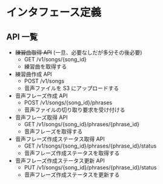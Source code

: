 # インタフェース定義

## API 一覧

- ~~練習曲取得 API~~ (一旦、必要なしだが多分その後必要)
  - GET /v1/songs/{song_id}
  - 練習曲を取得する
- 練習曲作成 API
  - POST /v1/songs
  - 音声ファイルを S3 にアップロードする
- 音声フレーズ作成 API
  - POST /v1/songs/{song_id}/phrases
  - 音声ファイルの切り取り要求を受け付ける
- 音声フレーズ取得 API
  - GET /v1/songs/{song_id}/phrases/{phrase_id}
  - 音声フレーズを取得する
- 音声フレーズ作成ステータス取得 API
  - GET /v1/songs/{song_id}/phrases/{phrase_id}/status
  - 音声フレーズ作成ステータスを取得する
- 音声フレーズ作成ステータス更新 API
  - PUT /v1/songs/{song_id}/phrases/{phrase_id}/status
  - 音声フレーズ作成ステータスを更新する
